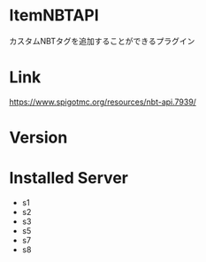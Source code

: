 # ItemNBTAPI
カスタムNBTタグを追加することができるプラグイン

# Link
https://www.spigotmc.org/resources/nbt-api.7939/

# Version

# Installed Server
- s1
- s2
- s3
- s5
- s7
- s8
